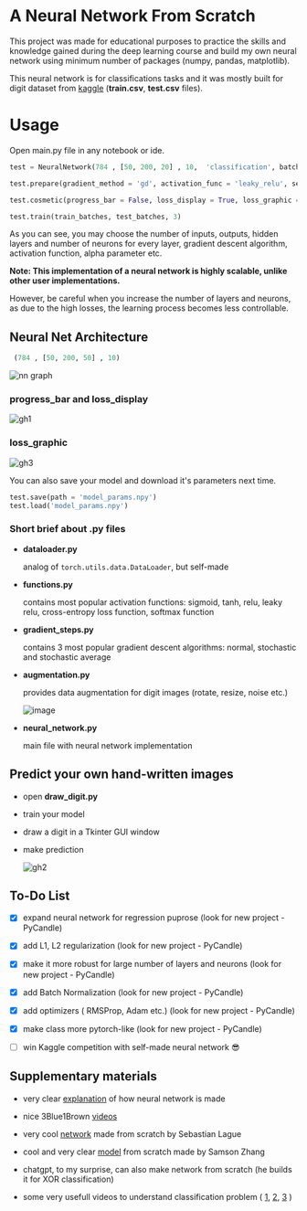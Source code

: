 
# A Neural Network From Scratch
This project was made for educational purposes to practice the skills and knowledge gained during the deep learning course and build my own neural network using minimum number of packages (numpy, pandas, matplotlib).

This neural network is for classifications tasks and it was mostly built for digit dataset from [kaggle](https://www.kaggle.com/competitions/digit-recognizer/overview) (**train.csv**, **test.csv** files).

# Usage
Open main.py file in any notebook or ide. 

``` python
test = NeuralNetwork(784 , [50, 200, 20] , 10,  'classification', batches = True)

test.prepare(gradient_method = 'gd', activation_func = 'leaky_relu', seed = None, alpha = 0.01, loss_function = 'cross_entropy_loss', val_metric = 'accuracy',  optimizer = 'accelerated_momentum', momentum = 0.9)

test.cosmetic(progress_bar = False, loss_display = True, loss_graphic = False,  iterations = 100)

test.train(train_batches, test_batches, 3)
```

As you can see, you may choose the number of inputs, outputs, hidden layers and number of neurons for every layer, gradient descent algorithm, activation function, alpha parameter etc.

**Note: This implementation of a neural network is highly scalable, unlike other user implementations.**

However, be careful when you increase the number of layers and neurons, as due to the high losses, the learning process becomes less controllable.

## Neural Net Architecture
```python
 (784 , [50, 200, 50] , 10)
 ```
 ![nn graph](https://github.com/TimaGitHub/NeuralNetwork-from-Scratch/assets/70072941/1b1e2350-11f0-4103-b2a6-95a6348320f9)

 ### progress_bar and loss_display
 ![gh1](https://github.com/TimaGitHub/NeuralNetwork-from-Scratch/assets/70072941/d4484b22-655b-437a-a53f-897ebad3b8f2)

 ### loss_graphic
 ![gh3](https://github.com/TimaGitHub/NeuralNetwork-from-Scratch/assets/70072941/14317df1-68cf-4086-b107-e79e9dbbf55e)

 You can also save your model and download it's parameters next time.
 ```python
 test.save(path = 'model_params.npy')
test.load('model_params.npy')
 ```

 ### Short brief about .py files
 - **dataloader.py**
 
    analog of ```torch.utils.data.DataLoader```, but self-made

- **functions.py**
 
   contains most popular activation functions: sigmoid, tanh, relu, leaky relu, cross-entropy loss function, softmax function

- **gradient_steps.py**

    contains 3 most popular gradient descent algorithms: normal, stochastic and stochastic average

- **augmentation.py**

    provides data augmentation for digit images (rotate, resize, noise etc.)

    ![image](https://i.sstatic.net/EaKBb.png)

- **neural_network.py**

    main file with neural network implementation


## Predict your own hand-written images

- open **draw_digit.py**
- train your model
- draw a digit in a Tkinter GUI window
- make prediction
  
  ![gh2](https://github.com/TimaGitHub/NeuralNetwork-from-Scratch/assets/70072941/606d6c19-da9c-41bf-9647-3eea56f27295)



## To-Do List
- [X] expand neural network for regression puprose (look for new project - PyCandle)
- [X] add L1, L2 regularization (look for new project - PyCandle)
- [X] make it more robust for large number of layers and neurons (look for new project - PyCandle)
- [X] add Batch Normalization (look for new project - PyCandle)
- [X] add optimizers ( RMSProp, Adam etc.) (look for new project - PyCandle)
- [X] make class more pytorch-like (look for new project - PyCandle)
- [ ] win Kaggle competition with self-made neural network :sunglasses:


## Supplementary materials

- very clear [explanation](https://colab.research.google.com/drive/1I-yxouAvKTOifFVfuaDYIS2x8LNiMQN4?usp=sharing#scrollTo=OQ7yPMeZjd9K) of how neural network is made
- nice 3Blue1Brown [videos](https://youtube.com/playlist?list=PLZHQObOWTQDNU6R1_67000Dx_ZCJB-3pi&si=vZ3tJjTqXa9iSfBE)
- very cool [network](https://www.youtube.com/watch?v=hfMk-kjRv4c&t=2708s&pp=ygUYbmV1cmFsIG5ldHdvcmsgc2VsZiBtYWRl) made from scratch by Sebastian Lague

- cool and very clear [model](https://youtu.be/w8yWXqWQYmU?si=p1C-AUBRy7XWIQoM) from scratch made by Samson Zhang

- chatgpt, to my surprise, can also make network from scratch (he builds it for XOR classification)
- some very usefull videos to understand classification problem ( [1](https://youtu.be/hkj3OoSWQGo?si=M0RA1rXhU4f0Ae8p), [2](https://youtu.be/ftddLO6KvSo?si=gwSjI3bCOl3KNH_z), [3](https://youtu.be/U3PPDmc15Bc?si=cXjbROcGL6VCApij) )
